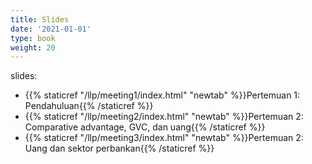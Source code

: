 ```yaml
---
title: Slides
date: '2021-01-01'
type: book
weight: 20
---
```


slides:

- {{% staticref "/llp/meeting1/index.html" "newtab" %}}Pertemuan 1: Pendahuluan{{% /staticref %}}
- {{% staticref "/llp/meeting2/index.html" "newtab" %}}Pertemuan 2: Comparative advantage, GVC, dan uang{{% /staticref %}}
- {{% staticref "/llp/meeting3/index.html" "newtab" %}}Pertemuan 2: Uang dan sektor perbankan{{% /staticref %}}
